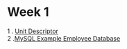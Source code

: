 # Week 1

1 . [Unit Descriptor](http://www.sqa.org.uk/files/hn/H16W35.pdf)
<br> 2 .[MySQL Example Employee Database](https://dev.mysql.com/doc/employee/en/sakila-structure.html)

